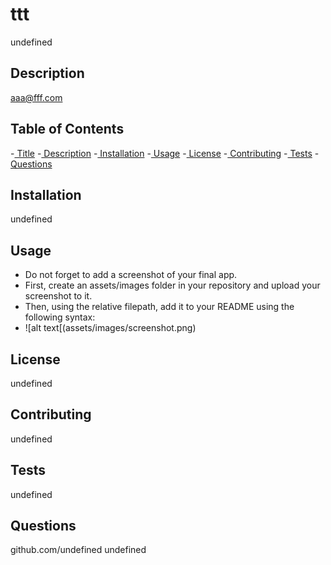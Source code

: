 
  # ttt
  undefined
 
  ## Description
  aaa@fff.com
  
  ## Table of Contents
  -[ Title](#title)
  -[ Description](#description)
  -[ Installation](#installation)
  -[ Usage](#usage)
  -[ License](#license)
  -[ Contributing](#contributing)
  -[ Tests](#tests)
  -[ Questions](#questions)
  ## Installation
  undefined
  ## Usage
  * Do not forget to add a screenshot of your final app. 
  * First, create an assets/images folder in your repository and upload your screenshot to it. 
  * Then, using the relative filepath, add it to your README using the following syntax:
  * !&lsqb;alt text&lsqb;(assets/images/screenshot.png)
  ## License
  undefined
  
  ## Contributing
  undefined
  ## Tests
  undefined
  ## Questions
  github.com/undefined
  undefined
  
